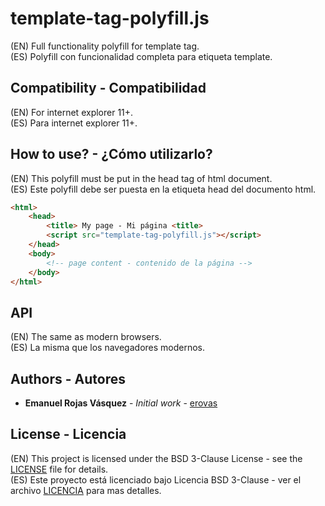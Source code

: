 # template-tag-polyfill.js
(EN) Full functionality polyfill for template tag.\
(ES) Polyfill con funcionalidad completa para etiqueta template.

## Compatibility - Compatibilidad

(EN) For internet explorer 11+.\
(ES) Para internet explorer 11+.

## How to use? - ¿Cómo utilizarlo?

(EN) This polyfill must be put in the head tag of html document.\
(ES) Este polyfill debe ser puesta en la etiqueta head  del documento html.

``` html
<html>
    <head>
        <title> My page - Mi página <title>
        <script src="template-tag-polyfill.js"></script>
    </head>
    <body>
        <!-- page content - contenido de la página -->
    </body>
</html>
```

## API
(EN) The same as modern browsers.\
(ES) La misma que los navegadores modernos.

## Authors - Autores

* **Emanuel Rojas Vásquez** - *Initial work* - [erovas](https://github.com/erovas)

## License - Licencia

(EN) This project is licensed under the BSD 3-Clause License - see the [LICENSE](https://github.com/erovas/template-tag-polyfill.js/blob/main/LICENSE) file for details.\
(ES) Este proyecto está licenciado bajo Licencia BSD 3-Clause - ver el archivo [LICENCIA](https://github.com/erovas/template-tag-polyfill.js/blob/main/LICENSE) para mas detalles.